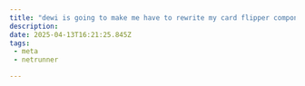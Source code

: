 ```yaml
---
title: "dewi is going to make me have to rewrite my card flipper component ;-;;;;"
description: 
date: 2025-04-13T16:21:25.845Z
tags: 
 - meta
 - netrunner

---
```

